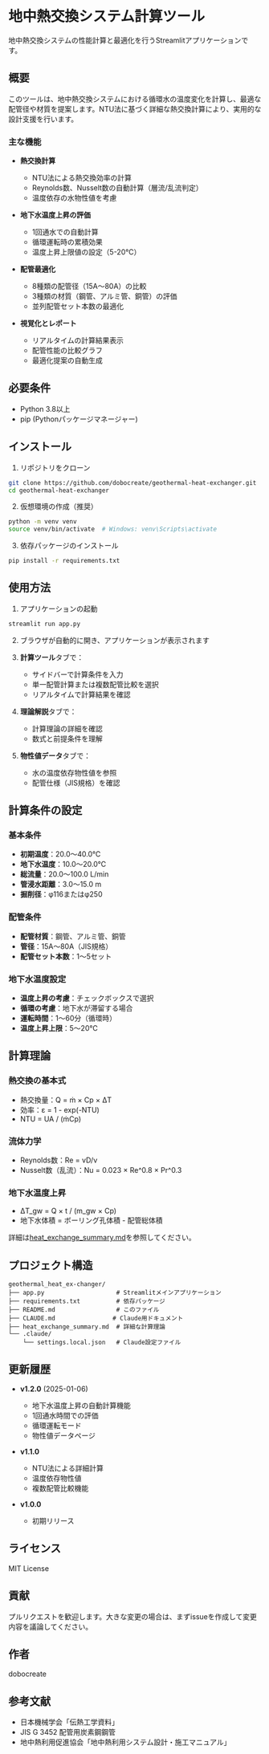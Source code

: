 # 地中熱交換システム計算ツール

地中熱交換システムの性能計算と最適化を行うStreamlitアプリケーションです。

## 概要

このツールは、地中熱交換システムにおける循環水の温度変化を計算し、最適な配管径や材質を提案します。NTU法に基づく詳細な熱交換計算により、実用的な設計支援を行います。

### 主な機能

- **熱交換計算**
  - NTU法による熱交換効率の計算
  - Reynolds数、Nusselt数の自動計算（層流/乱流判定）
  - 温度依存の水物性値を考慮
  
- **地下水温度上昇の評価**
  - 1回通水での自動計算
  - 循環運転時の累積効果
  - 温度上昇上限値の設定（5-20℃）

- **配管最適化**
  - 8種類の配管径（15A〜80A）の比較
  - 3種類の材質（鋼管、アルミ管、銅管）の評価
  - 並列配管セット本数の最適化

- **視覚化とレポート**
  - リアルタイムの計算結果表示
  - 配管性能の比較グラフ
  - 最適化提案の自動生成

## 必要条件

- Python 3.8以上
- pip (Pythonパッケージマネージャー)

## インストール

1. リポジトリをクローン
```bash
git clone https://github.com/dobocreate/geothermal-heat-exchanger.git
cd geothermal-heat-exchanger
```

2. 仮想環境の作成（推奨）
```bash
python -m venv venv
source venv/bin/activate  # Windows: venv\Scripts\activate
```

3. 依存パッケージのインストール
```bash
pip install -r requirements.txt
```

## 使用方法

1. アプリケーションの起動
```bash
streamlit run app.py
```

2. ブラウザが自動的に開き、アプリケーションが表示されます

3. **計算ツール**タブで：
   - サイドバーで計算条件を入力
   - 単一配管計算または複数配管比較を選択
   - リアルタイムで計算結果を確認

4. **理論解説**タブで：
   - 計算理論の詳細を確認
   - 数式と前提条件を理解

5. **物性値データ**タブで：
   - 水の温度依存物性値を参照
   - 配管仕様（JIS規格）を確認

## 計算条件の設定

### 基本条件
- **初期温度**：20.0〜40.0℃
- **地下水温度**：10.0〜20.0℃
- **総流量**：20.0〜100.0 L/min
- **管浸水距離**：3.0〜15.0 m
- **掘削径**：φ116またはφ250

### 配管条件
- **配管材質**：鋼管、アルミ管、銅管
- **管径**：15A〜80A（JIS規格）
- **配管セット本数**：1〜5セット

### 地下水温度設定
- **温度上昇の考慮**：チェックボックスで選択
- **循環の考慮**：地下水が滞留する場合
- **運転時間**：1〜60分（循環時）
- **温度上昇上限**：5〜20℃

## 計算理論

### 熱交換の基本式
- 熱交換量：Q = ṁ × Cp × ΔT
- 効率：ε = 1 - exp(-NTU)
- NTU = UA / (ṁCp)

### 流体力学
- Reynolds数：Re = vD/ν
- Nusselt数（乱流）：Nu = 0.023 × Re^0.8 × Pr^0.3

### 地下水温度上昇
- ΔT_gw = Q × t / (m_gw × Cp)
- 地下水体積 = ボーリング孔体積 - 配管総体積

詳細は[heat_exchange_summary.md](heat_exchange_summary.md)を参照してください。

## プロジェクト構造

```
geothermal_heat_ex-changer/
├── app.py                    # Streamlitメインアプリケーション
├── requirements.txt          # 依存パッケージ
├── README.md                 # このファイル
├── CLAUDE.md                # Claude用ドキュメント
├── heat_exchange_summary.md  # 詳細な計算理論
└── .claude/
    └── settings.local.json   # Claude設定ファイル
```

## 更新履歴

- **v1.2.0** (2025-01-06)
  - 地下水温度上昇の自動計算機能
  - 1回通水時間での評価
  - 循環運転モード
  - 物性値データページ

- **v1.1.0**
  - NTU法による詳細計算
  - 温度依存物性値
  - 複数配管比較機能

- **v1.0.0**
  - 初期リリース

## ライセンス

MIT License

## 貢献

プルリクエストを歓迎します。大きな変更の場合は、まずissueを作成して変更内容を議論してください。

## 作者

dobocreate

## 参考文献

- 日本機械学会「伝熱工学資料」
- JIS G 3452 配管用炭素鋼鋼管
- 地中熱利用促進協会「地中熱利用システム設計・施工マニュアル」